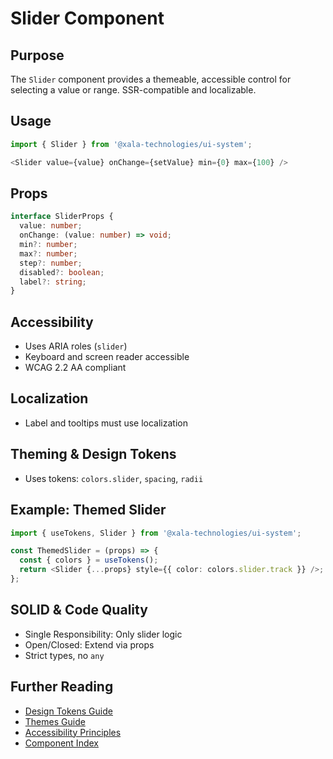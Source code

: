 # Slider Component

## Purpose
The `Slider` component provides a themeable, accessible control for selecting a value or range. SSR-compatible and localizable.

## Usage
```typescript
import { Slider } from '@xala-technologies/ui-system';

<Slider value={value} onChange={setValue} min={0} max={100} />
```

## Props
```typescript
interface SliderProps {
  value: number;
  onChange: (value: number) => void;
  min?: number;
  max?: number;
  step?: number;
  disabled?: boolean;
  label?: string;
}
```

## Accessibility
- Uses ARIA roles (`slider`)
- Keyboard and screen reader accessible
- WCAG 2.2 AA compliant

## Localization
- Label and tooltips must use localization

## Theming & Design Tokens
- Uses tokens: `colors.slider`, `spacing`, `radii`

## Example: Themed Slider
```typescript
import { useTokens, Slider } from '@xala-technologies/ui-system';

const ThemedSlider = (props) => {
  const { colors } = useTokens();
  return <Slider {...props} style={{ color: colors.slider.track }} />;
};
```

## SOLID & Code Quality
- Single Responsibility: Only slider logic
- Open/Closed: Extend via props
- Strict types, no `any`

## Further Reading
- [Design Tokens Guide](../design-tokens.md)
- [Themes Guide](../themes.md)
- [Accessibility Principles](../architecture.md)
- [Component Index](./README.md)
